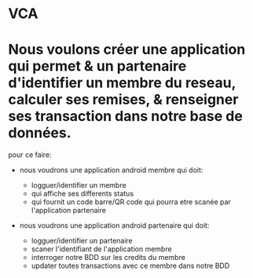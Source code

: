 # VCA

# Nous voulons créer une application qui permet & un partenaire d'identifier un membre du reseau, calculer ses remises, & renseigner ses transaction dans notre base de données.

pour ce faire:
* nous voudrons une application android membre qui doit:
  * logguer/identifier un membre
  * qui affiche ses differents status
  * qui fournit un code barre/QR code qui pourra etre scanée par l'application partenaire

* nous voudrons une application android partenaire qui doit:
  * logguer/identifier un partenaire
  * scaner l'identifiant de l'application membre
  * interroger notre BDD sur les credits du membre
  * updater toutes transactions avec ce membre dans notre BDD
  
